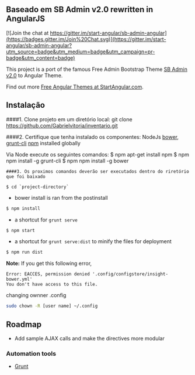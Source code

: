 ## Baseado em SB Admin v2.0 rewritten in AngularJS

[![Join the chat at https://gitter.im/start-angular/sb-admin-angular](https://badges.gitter.im/Join%20Chat.svg)](https://gitter.im/start-angular/sb-admin-angular?utm_source=badge&utm_medium=badge&utm_campaign=pr-badge&utm_content=badge)

This project is a port of the famous Free Admin Bootstrap Theme [SB Admin v2.0](http://startbootstrap.com/template-overviews/sb-admin-2/) to Angular Theme.

Find out more [Free Angular Themes at StartAngular.com](http://www.startangular.com/).

## Instalação
####1. Clone projeto em um diretório local:
git clone  https://github.com/Gabrielvitoria/inventario.git

####2. Certifique que tenha instalado os componentes:
NodeJs
[bower](http://bower.io/), 
[grunt-cli](https://www.npmjs.com/package/grunt-cli) 
[npm](https://www.npmjs.org/) installed globally
 
 
Via Node execute os seguintes comandos:
$ npm apt-get install npm
$ npm npm install -g grunt-cli
$ npm npm install -g bower
```
####3. Os proximos comandos deverão ser executados dentro do riretório que foi baixado

$ cd `project-directory`
```
- bower install is ran from the postinstall
```sh
$ npm install 
```
- a shortcut for `grunt serve`
```sh
$ npm start
```
- a shortcut for `grunt serve:dist` to minify the files for deployment
```sh
$ npm run dist 
```

**Note:**
If you get this following error, 
```text
Error: EACCES, permission denied '.config/configstore/insight-bower.yml'
You don't have access to this file.
```
changing ownner .config

```sh
sudo chown -R [user name] ~/.config
```


## Roadmap

- Add sample AJAX calls and make the directives more modular

### Automation tools
- [Grunt](http://gruntjs.com/)
